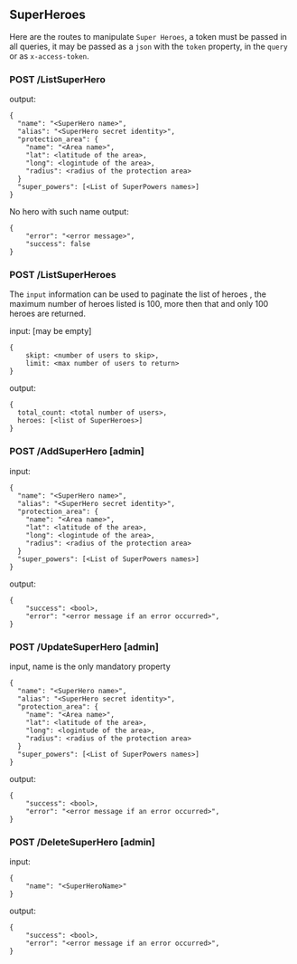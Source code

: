 ## SuperHeroes
Here are the routes to manipulate `Super Heroes`,
a token must be passed in all queries, it may be passed as a `json` with the `token` property, in the `query` or as `x-access-token`.

### POST /ListSuperHero
output:
```
{
  "name": "<SuperHero name>",
  "alias": "<SuperHero secret identity>",
  "protection_area": {
    "name": "<Area name>",
    "lat": <latitude of the area>,
    "long": <logintude of the area>,
    "radius": <radius of the protection area>
  }
  "super_powers": [<List of SuperPowers names>]
}
```

No hero with such name output:
```
{
    "error": "<error message>",
    "success": false
}
```

### POST /ListSuperHeroes

The `input` information can be used to paginate the list of heroes , the maximum number of heroes listed is 100, more then that and only 100 heroes are returned.

input: [may be empty]
```
{
    skipt: <number of users to skip>,
    limit: <max number of users to return>
}
```

output:
```
{
  total_count: <total number of users>,
  heroes: [<list of SuperHeroes>]
}
```

### POST /AddSuperHero [admin]
input:
```
{
  "name": "<SuperHero name>",
  "alias": "<SuperHero secret identity>",
  "protection_area": {
    "name": "<Area name>",
    "lat": <latitude of the area>,
    "long": <logintude of the area>,
    "radius": <radius of the protection area>
  }
  "super_powers": [<List of SuperPowers names>]
}
```
output:
```
{
    "success": <bool>,
    "error": "<error message if an error occurred>",
}
```

### POST /UpdateSuperHero [admin]
input, name is the only mandatory property
```
{
  "name": "<SuperHero name>",
  "alias": "<SuperHero secret identity>",
  "protection_area": {
    "name": "<Area name>",
    "lat": <latitude of the area>,
    "long": <logintude of the area>,
    "radius": <radius of the protection area>
  }
  "super_powers": [<List of SuperPowers names>]
}
```

output:
```
{
    "success": <bool>,
    "error": "<error message if an error occurred>",
}
```

### POST /DeleteSuperHero [admin]
input:
```
{
    "name": "<SuperHeroName>"
}
```

output:
```
{
    "success": <bool>,
    "error": "<error message if an error occurred>",
}
```
